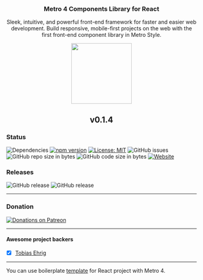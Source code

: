 <p align="center">
  <a href="https://metroui.org.ua/v4/">
    <img src="https://metroui.org.ua/images/logo-react.png" alt="">
  </a>
</p>

<h3 align="center">Metro 4 Components Library for React</h3>

<p align="center">
  Sleek, intuitive, and powerful front-end framework for faster and easier web development. Build responsive, mobile-first projects on the web with the first front-end component library in Metro Style. 
</p>

<p align="center">
  <a href="https://www.patreon.com/metro4_react">
    <img src="https://c5.patreon.com/external/logo/become_a_patron_button@2x.png" width="160">
  </a>
</p>  

<h2 align="center">v0.1.4</h2>

### Status
![Dependencies](https://img.shields.io/david/olton/Metro4-React)
[![npm version](https://badge.fury.io/js/metro4-react.svg)](https://www.npmjs.com/package/metro4-react)
[![License: MIT](https://img.shields.io/badge/License-MIT-blue.svg?style=flat)](https://github.com/olton/Metro4-React/blob/master/LICENSE)
![GitHub issues](https://img.shields.io/github/issues-raw/olton/Metro4-React.svg)
![GitHub repo size in bytes](https://img.shields.io/github/repo-size/olton/Metro4-React)
![GitHub code size in bytes](https://img.shields.io/github/languages/code-size/olton/Metro4-React)
[![Website](https://img.shields.io/website/https/react.metroui.org.ua.svg?label=react.metroui.org.ua)](https://react.metroui.org.ua)

### Releases
![GitHub release](https://img.shields.io/github/v/release/olton/Metro4-React)
![GitHub release](https://img.shields.io/github/v/release/olton/Metro4-React?include_prereleases&label=pre-release)

<hr>

### Donation
[![Donations on Patreon](https://img.shields.io/badge/Patreon-$10-red.svg)](https://www.patreon.com/metro4_react)

<hr>

#### Awesome project backers

+ [x] [Tobias Ehrig](https://github.com/liKe2k1)

<hr>

You can use boilerplate <a href="https://github.com/olton/Metro4-React-App">template</a> for React project with Metro 4.
